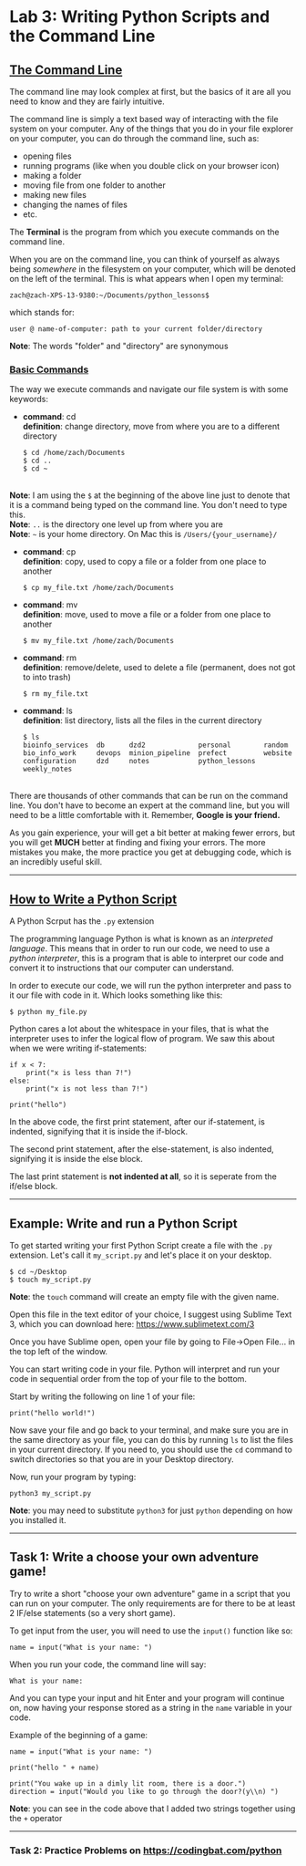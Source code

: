 # Lab 3: Writing Python Scripts and the Command Line

## <u> The Command Line </u>
The command line may look complex at first, but the basics of it are all you need to know and they are fairly intuitive.

The command line is simply a text based way of interacting with the file system on your computer. Any of the things that you do in your file explorer on your computer, you can do through the command line, such as:
- opening files
- running programs (like when you double click on your browser icon)
- making a folder
- moving file from one folder to another
- making new files
- changing the names of files
- etc.

The **Terminal** is the program from which you execute commands on the command line.

When you are on the command line, you can think of yourself as always being *somewhere* in the filesystem on your computer, which will be denoted on the left of the terminal. This is what appears when I open my terminal:
```
zach@zach-XPS-13-9380:~/Documents/python_lessons$
```
which stands for:
```
user @ name-of-computer: path to your current folder/directory
```

**Note**: The words "folder" and "directory" are synonymous

### <u> Basic Commands </u>

The way we execute commands and navigate our file system is with some keywords:

- **command**: cd \
    **definition**: change directory, move from where you are to a different directory
    ```
    $ cd /home/zach/Documents
    $ cd ..
    $ cd ~
    ```
\
**Note**: I am using the `$` at the beginning of the above line just to denote that it is a command being typed on the command line. You don't need to type this. \
**Note**: `..` is the directory one level up from where you are\
**Note**: `~` is your home directory. On Mac this is `/Users/{your_username}/`



- **command**: cp \
    **definition**: copy, used to copy a file or a folder from one place to another
    ```
    $ cp my_file.txt /home/zach/Documents
    ```

- **command**: mv \
    **definition**: move, used to move a file or a folder from one place to another
    ```
    $ mv my_file.txt /home/zach/Documents
    ```

- **command**: rm \
    **definition**: remove/delete, used to delete a file (permanent, does not got to into trash)
    ```
    $ rm my_file.txt
    ```

- **command**: ls \
    **definition**: list directory, lists all the files in the current directory
    ```
    $ ls
    bioinfo_services  db      dzd2             personal        random
    bio_info_work     devops  minion_pipeline  prefect         website
    configuration     dzd     notes            python_lessons  weekly_notes
    ```

\
There are thousands of other commands that can be run on the command line. You don't have to become an expert at the command line, but you will need to be a little comfortable with it. Remember, **Google is your friend.**

As you gain experience, your will get a bit better at making fewer errors, but you will get **MUCH** better at finding and fixing your errors. The more mistakes you make, the more practice you get at debugging code, which is an incredibly useful skill.

---

## <u> How to Write a Python Script </u>

A Python Scrput has the `.py` extension

The programming language Python is what is known as an *interpreted language*. This means that in order to run our code, we need to use a *python interpreter*, this is a program that is able to interpret our code and convert it to instructions that our computer can understand.

In order to execute our code, we will run the python interpreter and pass to it our file with code in it. Which looks something like this:
```
$ python my_file.py
```

Python cares a lot about the whitespace in your files, that is what the interpreter uses to infer the logical flow of program. We saw this about when we were writing if-statements:
```
if x < 7:
    print("x is less than 7!")
else:
    print("x is not less than 7!")

print("hello")
```
In the above code, the first print statement, after our if-statement, is indented, signifying that it is inside the if-block.

The second print statement, after the else-statement, is also indented, signifying it is inside the else block.

The last print statement is **not indented at all**, so it is seperate from the if/else block.

---

## Example: Write and run a Python Script

To get started writing your first Python Script create a file with the `.py` extension. Let's call it `my_script.py` and let's place it on your desktop.
```
$ cd ~/Desktop
$ touch my_script.py
```
**Note**: the `touch` command will create an empty file with the given name.

Open this file in the text editor of your choice, I suggest using Sublime Text 3, which you can download here: https://www.sublimetext.com/3

Once you have Sublime open, open your file by going to File->Open File... in the top left of the window.

You can start writing code in your file. Python will interpret and run your code in sequential order from the top of your file to the bottom.

Start by writing the following on line 1 of your file:
```
print("hello world!")
```
Now save your file and go back to your terminal, and make sure you are in the same directory as your file, you can do this by running `ls` to list the files in your current directory. If you need to, you should use the `cd` command to switch directories so that you are in your Desktop directory.

Now, run your program by typing:
```
python3 my_script.py
```
**Note**: you may need to substitute `python3` for just `python` depending on how you installed it.

---

## Task 1: Write a choose your own adventure game!

Try to write a short "choose your own adventure" game in a script that you can run on your computer. The only requirements are for there to be at least 2 IF/else statements (so a very short game).

To get input from the user, you will need to use the `input()` function like so:
```
name = input("What is your name: ")
```

When you run your code, the command line will say:

```
What is your name:
```
And you can type your input and hit Enter and your program will continue on, now having your response stored as a string in the `name` variable in your code.


Example of the beginning of a game:
```
name = input("What is your name: ")

print("hello " + name)

print("You wake up in a dimly lit room, there is a door.")
direction = input("Would you like to go through the door?(y\\n) ")
```

**Note**: you can see in the code above that I added two strings together using the `+` operator

---
### Task 2: Practice Problems on https://codingbat.com/python
